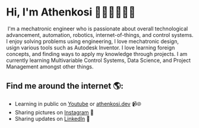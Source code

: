 # Hi, I'm Athenkosi 👋🏾🦾👨🏾‍💻

<img src="">
I'm a mechatronic engineer who is passionate about overall technological advancement, automation, robotics, internet-of-things, and control systems.
I enjoy solving problems using engineering, I love mechatronic design, usign various tools such as Autodesk Inventor. I love learning foreign concepts, and finding ways to apply my knowledge through projects.
I am currently learning Multivariable Control Systems, Data Science, and Project Management amongst other things.

## Find me around the internet 🌎:
- Learning in public on <a href="">Youtube</a> or <a href="">athenkosi.dev</a> 📹🌐
- Sharing pictures on <a href="">Instagram</a> 📸
- Sharing updates on <a href="">LinkedIn</a> 💼
